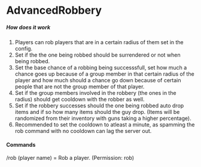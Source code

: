 # AdvancedRobbery
##### How does it work
1. Players can rob players that are in a certain radius of them set in the config.
2. Set if the the one being robbed should be surrendered or not when being robbed.
3. Set the base chance of a robbing being successsfull, set how much a chance goes up because of a group member in that certain radius of the player and how much should a chance go down because of certain people that are not the group member of that player.
4. Set if the group members involved in the robbery (the ones in the radius) should get cooldown with the robber as well.
5. Set if the robbery successes should the one being robbed auto drop items and if so how many items should the guy drop. (Items will be randomized from their inventory with guns taking a higher percentage).
6. Recommended to set the cooldown to atleast a minute, as spamming the rob command with no cooldown can lag the server out.

#### Commands
/rob (player name) = Rob a player. (Permission: rob)


